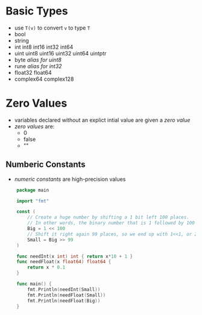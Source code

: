 
# Basic Types
- use `T(v)` to convert `v` to type `T`
- bool
- string
- int int8 int16 int32 int64
- uint uint8 uint16 uint32 uint64 uintptr
- byte *alias for uint8*
- rune *alias for int32*
- float32 float64
- complex64 complex128

# Zero Values
- variables declared without an explict intial value are given a *zero value*
- *zero values* are:
    - 0
    - false
    - ""

## Numberic Constants
- *numeric constants* are high-precision values

```go
    package main

    import "fmt"

    const (
        // Create a huge number by shifting a 1 bit left 100 places.
        // In other words, the binary number that is 1 followed by 100 zeroes.
        Big = 1 << 100
        // Shift it right again 99 places, so we end up with 1<<1, or 2.
        Small = Big >> 99
    )

    func needInt(x int) int { return x*10 + 1 }
    func needFloat(x float64) float64 {
        return x * 0.1
    }

    func main() {
        fmt.Println(needInt(Small))
        fmt.Println(needFloat(Small))
        fmt.Println(needFloat(Big))
    }
```
